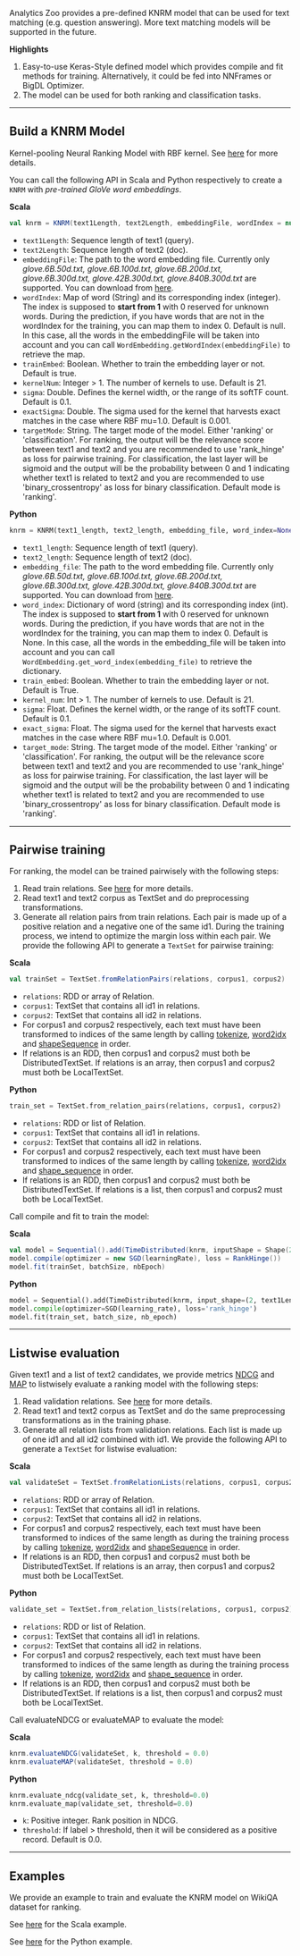 Analytics Zoo provides a pre-defined KNRM model that can be used for text matching (e.g. question answering).
More text matching models will be supported in the future.

**Highlights**

1. Easy-to-use Keras-Style defined model which provides compile and fit methods for training. Alternatively, it could be fed into NNFrames or BigDL Optimizer.
2. The model can be used for both ranking and classification tasks.

---
## **Build a KNRM Model**
Kernel-pooling Neural Ranking Model with RBF kernel. See [here](https://arxiv.org/abs/1706.06613) for more details.

You can call the following API in Scala and Python respectively to create a `KNRM` with *pre-trained GloVe word embeddings*.

**Scala**
```scala
val knrm = KNRM(text1Length, text2Length, embeddingFile, wordIndex = null, trainEmbed = true, kernelNum = 21, sigma = 0.1, exactSigma = 0.001, targetMode = "ranking")
```

* `text1Length`: Sequence length of text1 (query).
* `text2Length`: Sequence length of text2 (doc).
* `embeddingFile`: The path to the word embedding file. Currently only *glove.6B.50d.txt, glove.6B.100d.txt, glove.6B.200d.txt, glove.6B.300d.txt, glove.42B.300d.txt, glove.840B.300d.txt* are supported. You can download from [here](https://nlp.stanford.edu/projects/glove/).
* `wordIndex`: Map of word (String) and its corresponding index (integer). The index is supposed to __start from 1__ with 0 reserved for unknown words. During the prediction, if you have words that are not in the wordIndex for the training, you can map them to index 0. Default is null. In this case, all the words in the embeddingFile will be taken into account and you can call `WordEmbedding.getWordIndex(embeddingFile)` to retrieve the map.
* `trainEmbed`: Boolean. Whether to train the embedding layer or not. Default is true.
* `kernelNum`: Integer > 1. The number of kernels to use. Default is 21.
* `sigma`: Double. Defines the kernel width, or the range of its softTF count. Default is 0.1.
* `exactSigma`: Double. The sigma used for the kernel that harvests exact matches in the case where RBF mu=1.0. Default is 0.001.
* `targetMode`: String. The target mode of the model. Either 'ranking' or 'classification'. For ranking, the output will be the relevance score between text1 and text2 and you are recommended to use 'rank_hinge' as loss for pairwise training.
For classification, the last layer will be sigmoid and the output will be the probability between 0 and 1 indicating whether text1 is related to text2 and
you are recommended to use 'binary_crossentropy' as loss for binary classification. Default mode is 'ranking'.


**Python**
```python
knrm = KNRM(text1_length, text2_length, embedding_file, word_index=None, train_embed=True, kernel_num=21, sigma=0.1, exact_sigma=0.001, target_mode="ranking")
```

* `text1_length`: Sequence length of text1 (query).
* `text2_length`: Sequence length of text2 (doc).
* `embedding_file`: The path to the word embedding file. Currently only *glove.6B.50d.txt, glove.6B.100d.txt, glove.6B.200d.txt, glove.6B.300d.txt, glove.42B.300d.txt, glove.840B.300d.txt* are supported. You can download from [here](https://nlp.stanford.edu/projects/glove/).
* `word_index`: Dictionary of word (string) and its corresponding index (int). The index is supposed to __start from 1__ with 0 reserved for unknown words. During the prediction, if you have words that are not in the wordIndex for the training, you can map them to index 0. Default is None. In this case, all the words in the embedding_file will be taken into account and you can call `WordEmbedding.get_word_index(embedding_file)` to retrieve the dictionary.
* `train_embed`: Boolean. Whether to train the embedding layer or not. Default is True.
* `kernel_num`: Int > 1. The number of kernels to use. Default is 21.
* `sigma`: Float. Defines the kernel width, or the range of its softTF count. Default is 0.1.
* `exact_sigma`: Float. The sigma used for the kernel that harvests exact matches in the case where RBF mu=1.0. Default is 0.001.
* `target_mode`: String. The target mode of the model. Either 'ranking' or 'classification'. For ranking, the output will be the relevance score between text1 and text2 and you are recommended to use 'rank_hinge' as loss for pairwise training.
For classification, the last layer will be sigmoid and the output will be the probability between 0 and 1 indicating whether text1 is related to text2 and
you are recommended to use 'binary_crossentropy' as loss for binary classification. Default mode is 'ranking'.

---
## **Pairwise training**
For ranking, the model can be trained pairwisely with the following steps:

1. Read train relations. See [here](../APIGuide/FeatureEngineering/relation/#read-relations) for more details.
2. Read text1 and text2 corpus as TextSet and do preprocessing transformations.
3. Generate all relation pairs from train relations. Each pair is made up of a positive relation and a negative one of the same id1.
During the training process, we intend to optimize the margin loss within each pair.
We provide the following API to generate a `TextSet` for pairwise training:

**Scala**
```scala
val trainSet = TextSet.fromRelationPairs(relations, corpus1, corpus2)
```

* `relations`: RDD or array of Relation.
* `corpus1`: TextSet that contains all id1 in relations.
* `corpus2`: TextSet that contains all id2 in relations.
* For corpus1 and corpus2 respectively, each text must have been transformed to indices of the same length by
  calling [tokenize](../APIGuide/FeatureEngineering/text/#tokenization), [word2idx](../APIGuide/FeatureEngineering/text/#word-to-index) 
  and [shapeSequence](../APIGuide/FeatureEngineering/text/#sequence-shaping) in order.
* If relations is an RDD, then corpus1 and corpus2 must both be DistributedTextSet.
If relations is an array, then corpus1 and corpus2 must both be LocalTextSet.

**Python**
```python
train_set = TextSet.from_relation_pairs(relations, corpus1, corpus2)
```

* `relations`: RDD or list of Relation.
* `corpus1`: TextSet that contains all id1 in relations.
* `corpus2`: TextSet that contains all id2 in relations.
* For corpus1 and corpus2 respectively, each text must have been transformed to indices of the same length by
  calling [tokenize](../APIGuide/FeatureEngineering/text/#tokenization), [word2idx](../APIGuide/FeatureEngineering/text/#word-to-index) 
  and [shape_sequence](../APIGuide/FeatureEngineering/text/#sequence-shaping) in order.
* If relations is an RDD, then corpus1 and corpus2 must both be DistributedTextSet.
If relations is a list, then corpus1 and corpus2 must both be LocalTextSet.

Call compile and fit to train the model:

**Scala**
```scala
val model = Sequential().add(TimeDistributed(knrm, inputShape = Shape(2, text1Length + text2Length)))
model.compile(optimizer = new SGD(learningRate), loss = RankHinge())
model.fit(trainSet, batchSize, nbEpoch)
```

**Python**
```python
model = Sequential().add(TimeDistributed(knrm, input_shape=(2, text1Length + text2Length)))
model.compile(optimizer=SGD(learning_rate), loss='rank_hinge')
model.fit(train_set, batch_size, nb_epoch)
```


---
## **Listwise evaluation**
Given text1 and a list of text2 candidates, we provide metrics [NDCG](https://en.wikipedia.org/wiki/Evaluation_measures_(information_retrieval)#Discounted_cumulative_gain) and [MAP](https://en.wikipedia.org/wiki/Evaluation_measures_(information_retrieval)#Mean_average_precision) to listwisely evaluate a ranking model with the following steps:

1. Read validation relations. See [here](../APIGuide/FeatureEngineering/relation/#read-relations) for more details.
2. Read text1 and text2 corpus as TextSet and do the same preprocessing transformations as in the training phase.
3. Generate all relation lists from validation relations. Each list is made up of one id1 and all id2 combined with id1.
We provide the following API to generate a `TextSet` for listwise evaluation:

**Scala**
```scala
val validateSet = TextSet.fromRelationLists(relations, corpus1, corpus2)
```

* `relations`: RDD or array of Relation.
* `corpus1`: TextSet that contains all id1 in relations.
* `corpus2`: TextSet that contains all id2 in relations.
* For corpus1 and corpus2 respectively, each text must have been transformed to indices of the same length as during the training process by 
calling [tokenize](../APIGuide/FeatureEngineering/text/#tokenization), [word2idx](../APIGuide/FeatureEngineering/text/#word-to-index) 
and [shapeSequence](../APIGuide/FeatureEngineering/text/#sequence-shaping) in order.
* If relations is an RDD, then corpus1 and corpus2 must both be DistributedTextSet.
If relations is an array, then corpus1 and corpus2 must both be LocalTextSet.

**Python**
```python
validate_set = TextSet.from_relation_lists(relations, corpus1, corpus2)
```

* `relations`: RDD or list of Relation.
* `corpus1`: TextSet that contains all id1 in relations.
* `corpus2`: TextSet that contains all id2 in relations.
* For corpus1 and corpus2 respectively, each text must have been transformed to indices of the same length as during the training process by 
calling [tokenize](../APIGuide/FeatureEngineering/text/#tokenization), [word2idx](../APIGuide/FeatureEngineering/text/#word-to-index) 
and [shape_sequence](../APIGuide/FeatureEngineering/text/#sequence-shaping) in order.
* If relations is an RDD, then corpus1 and corpus2 must both be DistributedTextSet.
If relations is a list, then corpus1 and corpus2 must both be LocalTextSet.

Call evaluateNDCG or evaluateMAP to evaluate the model:

**Scala**
```scala
knrm.evaluateNDCG(validateSet, k, threshold = 0.0)
knrm.evaluateMAP(validateSet, threshold = 0.0)
```

**Python**
```python
knrm.evaluate_ndcg(validate_set, k, threshold=0.0)
knrm.evaluate_map(validate_set, threshold=0.0)
```

* `k`: Positive integer. Rank position in NDCG.
* `threshold`: If label > threshold, then it will be considered as a positive record. Default is 0.0.

---
## **Examples**
We provide an example to train and evaluate the KNRM model on WikiQA dataset for ranking.

See [here](https://github.com/intel-analytics/analytics-zoo/tree/master/zoo/src/main/scala/com/intel/analytics/zoo/examples/qaranker) for the Scala example.

See [here](https://github.com/intel-analytics/analytics-zoo/tree/master/pyzoo/zoo/examples/qaranker) for the Python example.